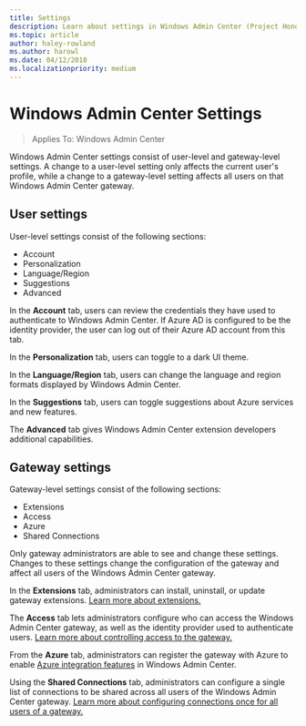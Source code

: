 ```yaml
---
title: Settings
description: Learn about settings in Windows Admin Center (Project Honolulu). User settings let users change their language/region and other preferences. Gateway settings let administrators configure the gateway.
ms.topic: article
author: haley-rowland
ms.author: harowl
ms.date: 04/12/2018
ms.localizationpriority: medium
---
```


# Windows Admin Center Settings

> Applies To: Windows Admin Center

Windows Admin Center settings consist of user-level and gateway-level settings. A change to a user-level setting only affects the current user's profile, while a change to a gateway-level setting affects all users on that Windows Admin Center gateway.

## User settings

User-level settings consist of the following sections:

- Account
- Personalization
- Language/Region
- Suggestions
- Advanced

In the **Account** tab, users can review the credentials they have used to authenticate to Windows Admin Center. If Azure AD is configured to be the identity provider, the user can log out of their Azure AD account from this tab.

In the **Personalization** tab, users can toggle to a dark UI theme.

In the **Language/Region** tab, users can change the language and region formats displayed by Windows Admin Center.

In the **Suggestions** tab, users can toggle suggestions about Azure services and new features.

The **Advanced** tab gives Windows Admin Center extension developers additional capabilities.

## Gateway settings

Gateway-level settings consist of the following sections:

- Extensions
- Access
- Azure
- Shared Connections

Only gateway administrators are able to see and change these settings. Changes to these settings change the configuration of the gateway and affect all users of the Windows Admin Center gateway.

In the **Extensions** tab, administrators can install, uninstall, or update gateway extensions. [Learn more about extensions.](using-extensions.md)

The **Access** tab lets administrators configure who can access the Windows Admin Center gateway, as well as the identity provider used to authenticate users. [Learn more about controlling access to the gateway.](user-access-control.md)

From the **Azure** tab, administrators can register the gateway with Azure to enable [Azure integration features](../azure/azure-integration.md) in Windows Admin Center.

Using the **Shared Connections** tab, administrators can configure a single list of connections to be shared across all users of the Windows Admin Center gateway. [Learn more about configuring connections once for all users of a gateway.](shared-connections.md)